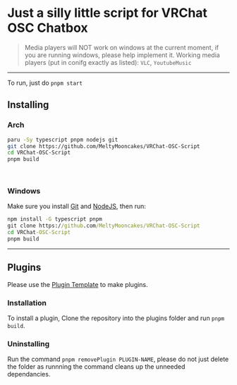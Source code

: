 # Just a silly little script for VRChat OSC Chatbox


> Media players will NOT work on windows at the current moment, if you are running windows, please help implement it.
 Working media players (put in conifg exactly as listed): `VLC`, `YoutubeMusic`

---

To run, just do `pnpm start`

## Installing


### Arch
```bash
paru -Sy typescript pnpm nodejs git
git clone https://github.com/MeltyMooncakes/VRChat-OSC-Script
cd VRChat-OSC-Script
pnpm build
```
<br>

### Windows
Make sure you install [Git](https://git-scm.com/download/win) and [NodeJS](https://nodejs.org/en/download), then run:
```cmd
npm install -G typescript pnpm
git clone https://github.com/MeltyMooncakes/VRChat-OSC-Script
cd VRChat-OSC-Script
pnpm build
```
---

## Plugins
Please use the [Plugin Template](https://github.com/MeltyMooncakes/VRCOSC-Script-Plugin-Template/tree/master) to make plugins.

### Installation
To install a plugin, Clone the repository into the plugins folder and run `pnpm build`.

### Uninstalling
Run the command `pnpm removePlugin PLUGIN-NAME`, please do not just delete the folder as runnning the command cleans up the unneeded dependancies.